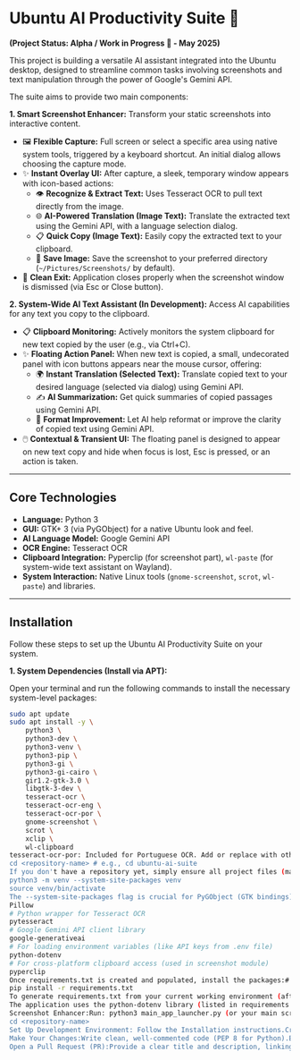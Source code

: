 # Ubuntu AI Productivity Suite 🚀

**(Project Status: Alpha / Work in Progress 🚧 - May 2025)**

This project is building a versatile AI assistant integrated into the Ubuntu desktop, designed to streamline common tasks involving screenshots and text manipulation through the power of Google's Gemini API.

The suite aims to provide two main components:

**1. Smart Screenshot Enhancer:**
Transform your static screenshots into interactive content.

* 🖼️ **Flexible Capture:** Full screen or select a specific area using native system tools, triggered by a keyboard shortcut. An initial dialog allows choosing the capture mode.
* ✨ **Instant Overlay UI:** After capture, a sleek, temporary window appears with icon-based actions:
    * 👁️ **Recognize & Extract Text:** Uses Tesseract OCR to pull text directly from the image.
    * 🌐 **AI-Powered Translation (Image Text):** Translate the extracted text using the Gemini API, with a language selection dialog.
    * 📋 **Quick Copy (Image Text):** Easily copy the extracted text to your clipboard.
    * 💾 **Save Image:** Save the screenshot to your preferred directory (`~/Pictures/Screenshots/` by default).
* 🚪 **Clean Exit:** Application closes properly when the screenshot window is dismissed (via Esc or Close button).

**2. System-Wide AI Text Assistant (In Development):**
Access AI capabilities for any text you copy to the clipboard.

* 📋 **Clipboard Monitoring:** Actively monitors the system clipboard for new text copied by the user (e.g., via Ctrl+C).
* ✨ **Floating Action Panel:** When new text is copied, a small, undecorated panel with icon buttons appears near the mouse cursor, offering:
    * 🌍 **Instant Translation (Selected Text):** Translate copied text to your desired language (selected via dialog) using Gemini API.
    * ✍️ **AI Summarization:** Get quick summaries of copied passages using Gemini API.
    * 💅 **Format Improvement:** Let AI help reformat or improve the clarity of copied text using Gemini API.
* 🖱️ **Contextual & Transient UI:** The floating panel is designed to appear on new text copy and hide when focus is lost, Esc is pressed, or an action is taken.

---

## Core Technologies

* **Language:** Python 3
* **GUI:** GTK+ 3 (via PyGObject) for a native Ubuntu look and feel.
* **AI Language Model:** Google Gemini API
* **OCR Engine:** Tesseract OCR
* **Clipboard Integration:** Pyperclip (for screenshot part), `wl-paste` (for system-wide text assistant on Wayland).
* **System Interaction:** Native Linux tools (`gnome-screenshot`, `scrot`, `wl-paste`) and libraries.

---

## Installation

Follow these steps to set up the Ubuntu AI Productivity Suite on your system.

**1. System Dependencies (Install via APT):**

Open your terminal and run the following commands to install the necessary system-level packages:

```bash
sudo apt update
sudo apt install -y \
    python3 \
    python3-dev \
    python3-venv \
    python3-pip \
    python3-gi \
    python3-gi-cairo \
    gir1.2-gtk-3.0 \
    libgtk-3-dev \
    tesseract-ocr \
    tesseract-ocr-eng \
    tesseract-ocr-por \
    gnome-screenshot \
    scrot \
    xclip \
    wl-clipboard
tesseract-ocr-por: Included for Portuguese OCR. Add or replace with other language packs as needed (e.g., tesseract-ocr-spa for Spanish, tesseract-ocr-fra for French). You can search for available Tesseract language packs with apt search tesseract-ocr-.xclip: Used by pyperclip (primarily for the screenshot component's copy action). xsel is an alternative.wl-clipboard: Provides wl-paste, which is used by the system-wide text assistant for clipboard access on Wayland.2. Clone the Repository (Recommended):If you are managing this project with Git, clone it:git clone <your-repository-url>
cd <repository-name> # e.g., cd ubuntu-ai-suite
If you don't have a repository yet, simply ensure all project files (main_app_launcher.py, text_assistant_main.py, capture_utils.py, display_window.py, floating_action_panel.py, ocr_utils.py, gemini_utils.py, common_dialogs.py, text_action_dialogs.py) are in the same main project directory.3. Set Up Python Virtual Environment:Using a Python virtual environment is strongly recommended to manage dependencies.# Ensure you are in the project's root directory
python3 -m venv --system-site-packages venv
source venv/bin/activate
The --system-site-packages flag is crucial for PyGObject (GTK bindings) to correctly interface with the system-installed GTK libraries.4. Install Python Dependencies:Create a requirements.txt file in your project's root directory. This file should list all Python packages your project depends on.A minimal requirements.txt would look something like this:# For image manipulation in OCR and creating dummy images for testing
Pillow
# Python wrapper for Tesseract OCR
pytesseract
# Google Gemini API client library
google-generativeai
# For loading environment variables (like API keys from .env file)
python-dotenv
# For cross-platform clipboard access (used in screenshot module)
pyperclip
Once requirements.txt is created and populated, install the packages:# Ensure your virtual environment (venv) is active
pip install -r requirements.txt
To generate requirements.txt from your current working environment (after installing packages manually with pip): pip freeze > requirements.txtConfigurationGoogle Gemini API Key:This application uses the Google Gemini API. You need to obtain an API key:Go to Google AI Studio.Create or use an existing API key.To configure your API key securely for this application:In the root directory of the project, create a file named .env.Add your API key to this .env file in the following format:GOOGLE_API_KEY="YOUR_ACTUAL_GEMINI_API_KEY_HERE"
The application uses the python-dotenv library (listed in requirements.txt) to load this key from the .env file.Important: Add .env to your .gitignore file to prevent your API key from being accidentally committed to version control.UsageActivate the virtual environment (if not already active):source venv/bin/activate
Screenshot Enhancer:Run: python3 main_app_launcher.py (or your main script for screenshots).This should ideally be configured to run via a system-wide keyboard shortcut (see "Known Issues / Challenges" for setting this up).An initial dialog will ask for capture mode (Area/Full Screen).After capture, the preview window with action buttons appears.System-Wide Text Assistant:Run: python3 text_assistant_main.pyThis runs in the background, monitoring clipboard "Copy" events.When you copy text (Ctrl+C) in any application, the floating action panel should appear near your mouse.Click an icon on the panel to perform an action.To stop the assistant, press Ctrl+C in the terminal where it's running.Current Status (as of May 14, 2025)Alpha / Work in Progress 🚧Screenshot Enhancer:Core capture logic (full screen, area selection) via system tools is functional.Initial dialog for capture mode selection (icon buttons, keyboard '1'/'2') implemented.Temporary screenshot display window with GTK+3, featuring icon-based buttons (Save, Translate, Copy, Close) is operational."Save Image," "Copy Text" (OCR + Clipboard), and "Translate Text" (OCR + Language Selection Dialog + Gemini API) functionalities are implemented for screenshots.System-Wide Text Assistant:Background process monitors clipboard "Copy" events using wl-paste (for Wayland).Floating action panel UI (undecorated, icon buttons) appears on new text copy.Actions (Translate with language selection, Summarize, Improve Format) using Gemini API are connected.Result display dialogs are functional.Known Issues / ChallengesFloating Panel Stability (System-Wide Text Assistant):The floating action panel currently exhibits a "flickering" behavior on Wayland: it appears when text is copied but may immediately hide due to focus management complexities with undecorated top-level windows.Reliably keeping the panel visible and interactive without it stealing focus inappropriately, or disappearing too soon, is an ongoing challenge.The panel's position is based on mouse cursor coordinates; if these are reported as (0,0) (which sometimes happens initially on Wayland), a fallback attempts to center it, but precise positioning near selected text needs improvement.Global Keyboard Shortcut for Screenshot Tool:The screenshot part of the application (main_app_launcher.py) needs to be manually configured in Ubuntu's system settings (Settings -> Keyboard -> Keyboard Shortcuts -> Custom Shortcuts) to be launched via a global hotkey. The command would be something like:/full/path/to/your/project/venv/bin/python3 /full/path/to/your/project/main_app_launcher.pyEnsuring the correct working directory and environment for scripts launched this way is important.Wayland PRIMARY Selection:The original goal of reacting to any highlighted text (PRIMARY selection) for the system-wide assistant is very difficult on Wayland due to security restrictions. The current implementation relies on explicit "Copy" actions (CLIPBOARD selection). AT-SPI might be a future avenue for PRIMARY selection but is significantly more complex.wl-paste Timeouts: Occasional timeouts from wl-paste can cause the text assistant to miss a clipboard update or briefly think the clipboard is empty. The current logic tries to use the last known good text in such cases.Contributing to Ubuntu AI Productivity SuiteWe welcome contributions to the Ubuntu AI Productivity Suite! Whether you're reporting a bug, suggesting an enhancement, or writing code, your help is appreciated. Here's how you can contribute:1. Reporting BugsCheck Existing Issues: Before submitting a new bug report, please check the GitHub Issues to see if the bug has already been reported.Provide Details: If you're submitting a new bug, please include as much detail as possible:A clear and descriptive title.Steps to reproduce the bug.What you expected to happen.What actually happened (including any error messages and full console output).Your Ubuntu version, desktop environment (e.g., GNOME, XFCE), and whether you're using X11 or Wayland (echo $XDG_SESSION_TYPE).The version of the application you are using (if applicable, e.g., a Git commit hash or branch name).2. Suggesting Enhancements or New FeaturesCheck Existing Issues/Discussions: Your idea might already be under discussion. Check the GitHub Issues (look for "enhancement" or "feature request" labels) or GitHub Discussions (if you enable this feature).Be Clear and Specific:Provide a clear and descriptive title for your suggestion.Explain the enhancement or feature in detail. What would it do? Why is it useful?Provide examples or mockups if possible.3. Code Contributions (Pull Requests)We are happy to accept code contributions! Please follow these steps:Fork the Repository: Create your own fork of the project on GitHub.Clone Your Fork:git clone [https://github.com/](https://github.com/)<your-github-username>/<repository-name>.git
cd <repository-name>
Set Up Development Environment: Follow the Installation instructions.Create a New Branch: Use a descriptive name (e.g., feat/improve-panel-focus or fix/wl-paste-timeout-handling).git checkout -b name-of-your-new-branch
Make Your Changes:Write clean, well-commented code (PEP 8 for Python).Ensure your changes do not break existing functionality.Update documentation (like this README) if your changes affect usage or setup.Commit Your Changes: Write clear commit messages.Push to Your Fork:git push origin name-of-your-new-branch
Open a Pull Request (PR):Provide a clear title and description, linking to any relevant issues.Be prepared for feedback and code review.4. Coding Style (Python)Please follow PEP 8 -- Style Guide for Python Code.Use clear variable and function names.Add comments to explain complex logic.5. Questions?If you have any questions about contributing, feel free to open an issue on GitHub.